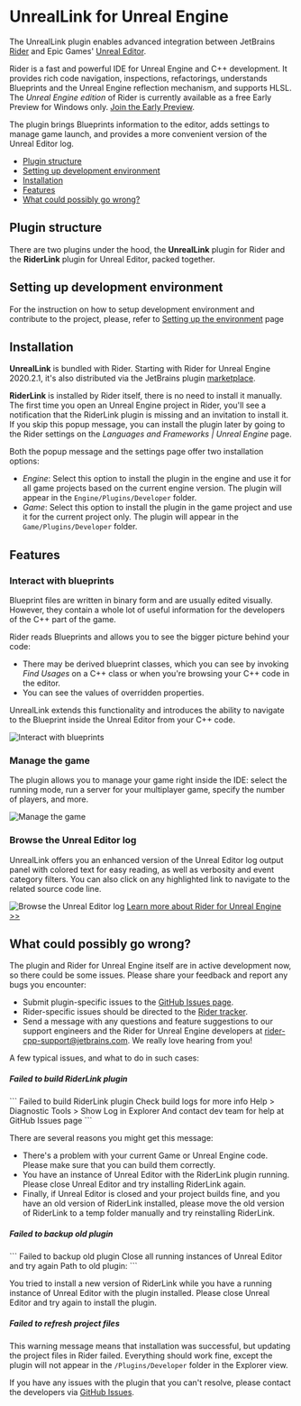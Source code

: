 # UnrealLink for Unreal Engine

The UnrealLink plugin enables advanced integration between JetBrains
[Rider](https://www.jetbrains.com/lp/rider-unreal/) and Epic Games'
[Unreal Editor](https://www.unrealengine.com/en-US/).

Rider is a fast and powerful IDE for Unreal Engine and C++ development.
It provides rich code navigation, inspections, refactorings, understands
Blueprints and the Unreal Engine reflection mechanism, and supports
HLSL. The *Unreal Engine edition* of Rider is currently available as a
free Early Preview for Windows only. [Join the Early
Preview](https://www.jetbrains.com/rider/unreal/).

The plugin brings Blueprints information to the editor, adds settings to
manage game launch, and provides a more convenient version of the Unreal
Editor log.

-   [Plugin structure](#plugin-structure)
-   [Setting up development environment](#setup-environment)
-   [Installation](#installation)
-   [Features](#features)
-   [What could possibly go wrong?](#what-could-possibly-go-wrong)

## Plugin structure

There are two plugins under the hood, the **UnrealLink** plugin for
Rider and the **RiderLink** plugin for Unreal Editor, packed together.

## Setting up development environment

For the instruction on how to setup development environment and
contribute to the project, please, refer to [Setting up the
environment](SETUP.md) page

## Installation

**UnrealLink** is bundled with Rider. Starting with Rider for Unreal
Engine 2020.2.1, it's also distributed via the JetBrains plugin
[marketplace](https://plugins.jetbrains.com/plugin/14989-unreal-link).

**RiderLink** is installed by Rider itself, there is no need to install
it manually. The first time you open an Unreal Engine project in Rider,
you\'ll see a notification that the RiderLink plugin is missing and an
invitation to install it. If you skip this popup message, you can
install the plugin later by going to the Rider settings on the
*Languages and Frameworks \| Unreal Engine* page.

Both the popup message and the settings page offer two installation
options:

-   *Engine*: Select this option to install the plugin in the engine and
    use it for all game projects based on the current engine version.
    The plugin will appear in the `Engine/Plugins/Developer` folder.
-   *Game*: Select this option to install the plugin in the game project
    and use it for the current project only. The plugin will appear in
    the `Game/Plugins/Developer` folder.

## Features

### Interact with blueprints

Blueprint files are written in binary form and are usually edited
visually. However, they contain a whole lot of useful information for
the developers of the C++ part of the game.

Rider reads Blueprints and allows you to see the bigger picture behind
your code:

-   There may be derived blueprint classes, which you can see by
    invoking *Find Usages* on a C++ class or when you\'re browsing your
    C++ code in the editor.
-   You can see the values of overridden properties.

UnrealLink extends this functionality and introduces the ability to
navigate to the Blueprint inside the Unreal Editor from your C++ code.

![Interact with
blueprints](https://plugins.jetbrains.com/files/14989/screenshot_23450.png)

### Manage the game

The plugin allows you to manage your game right inside the IDE: select
the running mode, run a server for your multiplayer game, specify the
number of players, and more.

![Manage the
game](https://plugins.jetbrains.com/files/14989/screenshot_23451.png)

### Browse the Unreal Editor log

UnrealLink offers you an enhanced version of the Unreal Editor log
output panel with colored text for easy reading, as well as verbosity
and event category filters. You can also click on any highlighted link
to navigate to the related source code line.

![Browse the Unreal Editor
log](https://plugins.jetbrains.com/files/14989/screenshot_23452.png)
[Learn more about Rider for Unreal Engine
\>\>](https://www.jetbrains.com/help/rider/Working_with_Unreal_Engine.html)

## What could possibly go wrong?

The plugin and Rider for Unreal Engine itself are in active development
now, so there could be some issues. Please share your feedback and
report any bugs you encounter:

-   Submit plugin-specific issues to the [GitHub Issues
    page](https://github.com/JetBrains/UnrealLink/issues).
-   Rider-specific issues should be directed to the [Rider
    tracker](https://youtrack.jetbrains.com/issues/RIDER).
-   Send a message with any questions and feature suggestions to our
    support engineers and the Rider for Unreal Engine developers at
    <rider-cpp-support@jetbrains.com>. We really love hearing from you!

A few typical issues, and what to do in such cases:

##### Failed to build RiderLink plugin

\`\`\` Failed to build RiderLink plugin Check build logs for more info
Help \> Diagnostic Tools \> Show Log in Explorer And contact dev team
for help at GitHub Issues page \`\`\`

There are several reasons you might get this message:

-   There's a problem with your current Game or Unreal Engine code.
    Please make sure that you can build them correctly.
-   You have an instance of Unreal Editor with the RiderLink plugin
    running. Please close Unreal Editor and try installing RiderLink
    again.
-   Finally, if Unreal Editor is closed and your project builds fine,
    and you have an old version of RiderLink installed, please move the
    old version of RiderLink to a temp folder manually and try
    reinstalling RiderLink.

##### Failed to backup old plugin

\`\`\` Failed to backup old plugin Close all running instances of Unreal
Editor and try again Path to old plugin: \`\`\`

You tried to install a new version of RiderLink while you have a running
instance of Unreal Editor with the plugin installed. Please close Unreal
Editor and try again to install the plugin.

##### Failed to refresh project files

This warning message means that installation was successful, but
updating the project files in Rider failed. Everything should work fine,
except the plugin will not appear in the `/Plugins/Developer` folder in
the Explorer view.

If you have any issues with the plugin that you can't resolve, please
contact the developers via [GitHub
Issues](https://github.com/JetBrains/UnrealLink/issues).
